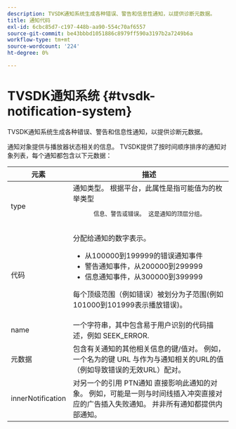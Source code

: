 ```yaml
---
description: TVSDK通知系统生成各种错误、警告和信息性通知，以提供诊断元数据。
title: 通知代码
exl-id: 6cbc85d7-c197-448b-aa90-554c70af6557
source-git-commit: be43bbbd1051886c8979ff590a3197b2a7249b6a
workflow-type: tm+mt
source-wordcount: '224'
ht-degree: 0%

---
```


# TVSDK通知系统 {#tvsdk-notification-system}

TVSDK通知系统生成各种错误、警告和信息性通知，以提供诊断元数据。

通知对象提供与播放器状态相关的信息。 TVSDK提供了按时间顺序排序的通知对象列表，每个通知都包含以下元数据：

<table frame="all" colsep="1" rowsep="1" id="table_DBA8CACF02DB4AF2B053E560850B49CE"> 
 <thead> 
  <tr rowsep="1"> 
   <th colname="1" class="entry"> 元素 </th> 
   <th colname="2" class="entry"> 描述 </th> 
  </tr> 
 </thead>
 <tbody> 
  <tr rowsep="1"> 
   <td colname="1"><span class="codeph"> type</span></td> 
   <td colname="2">通知类型。 根据平台，此属性是指可能值为的枚举类型 
    <pre>
      信息、警告或错误。 这是通知的顶层分组。
    </pre> </td> 
  </tr> 
  <tr rowsep="1"> 
   <td colname="1"><span class="codeph"> 代码</span></td> 
   <td colname="2">分配给通知的数字表示。 
    <ul id="ul_31AB497C6FFA452496DD09B0D78687B9"> 
     <li id="li_53E75022C50246E0982E315D04EFD8B3">从100000到199999的错误通知事件 </li> 
     <li id="li_11AE91D1325E4F718228E662C9C55F9A">警告通知事件，从200000到299999 </li> 
     <li id="li_6D3EA03845294DC2BAD1ACF507639E51">信息通知事件，从300000到399999 </li> 
    </ul> <p>每个顶级范围（例如错误）被划分为子范围(例如101000到101999表示播放错误)。 </p> </td> 
  </tr> 
  <tr rowsep="1"> 
   <td colname="1"><span class="codeph"> name</span></td> 
   <td colname="2">一个字符串，其中包含易于用户识别的代码描述，例如 <span class="codeph"> SEEK_ERROR</span>. </td> 
  </tr> 
  <tr rowsep="1"> 
   <td colname="1"><span class="codeph"> 元数据</span> </td> 
   <td colname="2">包含有关通知的其他相关信息的键/值对。 例如，一个名为的键 <span class="codeph"> URL</span> 与作为与通知相关的URL的值（例如导致错误的无效URL）配对。 </td> 
  </tr> 
  <tr rowsep="0"> 
   <td colname="1"><span class="codeph"> innerNotification</span></td> 
   <td colname="2">对另一个的引用 <span class="codeph"> PTN通知</span> 直接影响此通知的对象。 例如，可能是一则与时间线插入冲突直接对应的广告插入失败通知。 并非所有通知都提供内部通知。 </td> 
  </tr> 
 </tbody> 
</table>
